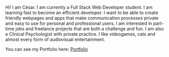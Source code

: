Hi! I am César. I am currently a Full Stack Web Developer student. I am learning fast to become an efficient developer. I want to be able to create friendly webpages and apps that make communication processes private and easy to use for personal and professional users. I am interested in part-time jobs and freelance projects that are both a challenge and fun. I am also a Clinical Psychologist with private practice. I like videogames, cats and almost every form of audiovisual entertainment.

You can see my Portfolio here:
[Portfolio](https://github.com/csancheze/Portfolio)

<!---
csancheze/csancheze is a ✨ special ✨ repository because its `README.md` (this file) appears on your GitHub profile.
You can click the Preview link to take a look at your changes.
--->

